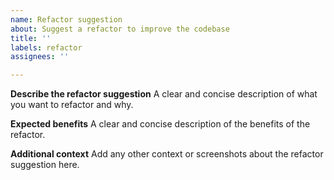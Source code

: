 ```yaml
---
name: Refactor suggestion
about: Suggest a refactor to improve the codebase
title: ''
labels: refactor
assignees: ''

---
```


**Describe the refactor suggestion**
A clear and concise description of what you want to refactor and why.

**Expected benefits**
A clear and concise description of the benefits of the refactor.

**Additional context**
Add any other context or screenshots about the refactor suggestion here.